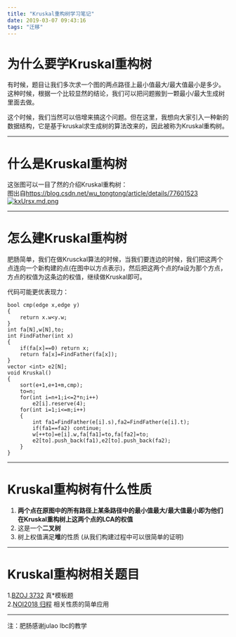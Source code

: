 ```yaml
---
title: "Kruskal重构树学习笔记"
date: 2019-03-07 09:43:16
tags: "迁移"
---
```

<h1>为什么要学Kruskal重构树</h1>
<p>有时候，题目让我们多次求一个图的两点路径上最小值最大/最大值最小是多少。这种时候，根据一个比较显然的结论，我们可以把问题搬到一颗最小/最大生成树里面去做。</p>
<p>这个时候，我们当然可以倍增来搞这个问题。但在这里，我想向大家引入一种新的数据结构，它是基于kruskal求生成树的算法改来的，因此被称为Kruskal重构树。</p>
<hr />
<h1>什么是Kruskal重构树</h1>
<p>这张图可以一目了然的介绍Kruskal重构树：<br />
图出自<a href="https://blog.csdn.net/wu_tongtong/article/details/77601523" target="_blank"  rel="nofollow" >https://blog.csdn.net/wu_tongtong/article/details/77601523</a><br />
<a href="https://imgchr.com/i/kxUrsx" target="_blank"  rel="nofollow" ><img src="https://s2.ax1x.com/2019/03/07/kxUrsx.md.png" alt="kxUrsx.md.png" /></a></p>
<hr />
<h1>怎么建Kruskal重构树</h1>
<p>肥肠简单，我们在做Krusckal算法的时候，当我们要连边的时候，我们把这两个点连向一个新构建的点(在图中以方点表示)，然后把这两个点的fa设为那个方点，方点的权值为这条边的权值，继续做Kruskal即可。</p>
<p>代码可能更优表现力：</p>
<pre><code class="language-cpp ">bool cmp(edge x,edge y)
{
    return x.w&lt;y.w;
}
int fa[N],w[N],to;
int FindFather(int x)
{
    if(fa[x]==0) return x;
    return fa[x]=FindFather(fa[x]);
}
vector &lt;int&gt; e2[N];
void Kruskal()
{
    sort(e+1,e+1+m,cmp);
    to=n;
    for(int i=n+1;i&lt;=2*n;i++)
        e2[i].reserve(4);
    for(int i=1;i&lt;=m;i++)
    {
        int fa1=FindFather(e[i].s),fa2=FindFather(e[i].t);
        if(fa1==fa2) continue;
        w[++to]=e[i].w,fa[fa1]=to,fa[fa2]=to;
        e2[to].push_back(fa1),e2[to].push_back(fa2);
    }
}
</code></pre>
<hr />
<h1>Kruskal重构树有什么性质</h1>
<ol>
<li><strong>两个点在原图中的所有路径上某条路径中的最小值最大/最大值最小即为他们在Kruskal重构树上这两个点的LCA的权值</strong></li>
<li>这是一个<strong>二叉树</strong></li>
<li>树上权值满足<strong>堆</strong>的性质 (从我们构建过程中可以很简单的证明)</li>
</ol>
<hr />
<h1>Kruskal重构树相关题目</h1>
<p>1.<a href="https://www.lydsy.com/JudgeOnline/problem.php?id=3732" target="_blank"  rel="nofollow" >BZOJ 3732</a> 真*模板题<br />
2.<a href="https://www.luogu.org/problemnew/show/P4768" target="_blank"  rel="nofollow" >NOI2018 归程</a> 相关性质的简单应用</p>
<hr />
<p>注：肥肠感谢julao lbc的教学</p>
